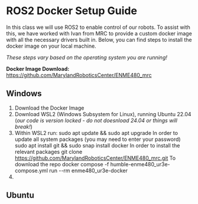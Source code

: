 # ROS2 Docker Setup Guide
In this class we will use ROS2 to enable control of our robots. To assist with this, we have worked with Ivan from MRC to provide a custom docker image with all the necessary drivers built in.
Below, you can find steps to install the docker image on your local machine. 

*These steps vary based on the operating system you are running!*

**Docker Image Download:** https://github.com/MarylandRoboticsCenter/ENME480_mrc

## Windows
1. Download the Docker Image
2. Download WSL2 (Windows Subsystem for Linux), running Ubuntu 22.04 (*our code is version locked - do not doesnload 24.04 or things will break!*)
3. Within WSL2 run:
    sudo apt update && sudo apt upgrade
   In order to update all system packages (you may need to enter your password)
     sudo apt install git && sudo snap install docker
   In order to install the relevant packages
     git clone https://github.com/MarylandRoboticsCenter/ENME480_mrc.git
   To download the repo
     docker compose -f humble-enme480_ur3e-compose.yml run --rm enme480_ur3e-docker
5. 


## Ubuntu
